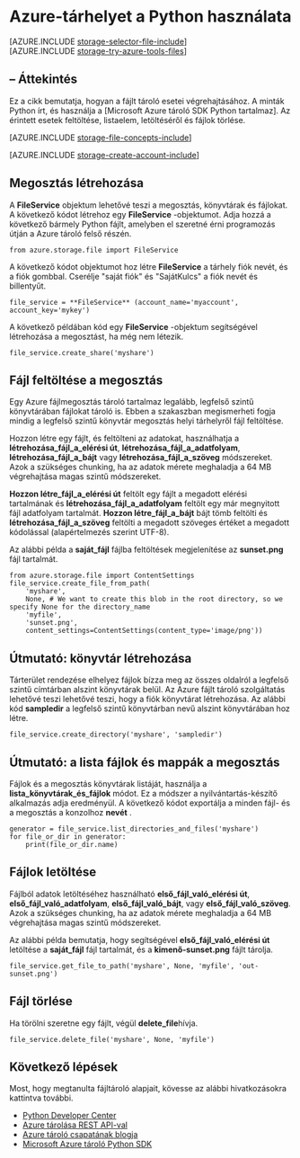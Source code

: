 <properties
    pageTitle="Azure-tárhelyet a Python használata |} Microsoft Azure"
    description="Megtudhatja, hogy miként az Azure fájlt tároló Python feltöltése, a listában, a letöltés, és törölje a fájlokat."
    services="storage"
    documentationCenter="python"
    authors="robinsh"
    manager="carmonm"
    editor="tysonn"/>

<tags
    ms.service="storage"
    ms.workload="storage"
    ms.tgt_pltfrm="na"
    ms.devlang="python"
    ms.topic="article"
    ms.date="09/20/2016"
    ms.author="robinsh"/>

# <a name="how-to-use-azure-file-storage-from-python"></a>Azure-tárhelyet a Python használata

[AZURE.INCLUDE [storage-selector-file-include](../../includes/storage-selector-file-include.md)]
<br/>
[AZURE.INCLUDE [storage-try-azure-tools-files](../../includes/storage-try-azure-tools-files.md)]

## <a name="overview"></a>– Áttekintés

Ez a cikk bemutatja, hogyan a fájlt tároló esetei végrehajtásához. A minták Python írt, és használja a [Microsoft Azure tároló SDK Python tartalmaz]. Az érintett esetek feltöltése, listaelem, letöltéséről és fájlok törlése.

[AZURE.INCLUDE [storage-file-concepts-include](../../includes/storage-file-concepts-include.md)]

[AZURE.INCLUDE [storage-create-account-include](../../includes/storage-create-account-include.md)]

## <a name="create-a-share"></a>Megosztás létrehozása

A **FileService** objektum lehetővé teszi a megosztás, könyvtárak és fájlokat. A következő kódot létrehoz egy **FileService** -objektumot. Adja hozzá a következő bármely Python fájlt, amelyben el szeretné érni programozás útján a Azure tároló felső részén.

    from azure.storage.file import FileService

A következő kódot objektumot hoz létre **FileService** a tárhely fiók nevét, és a fiók gombbal.  Cserélje "saját fiók" és "SajátKulcs" a fiók nevét és billentyűt.

    file_service = **FileService** (account_name='myaccount', account_key='mykey')

A következő példában kód egy **FileService** -objektum segítségével létrehozása a megosztást, ha még nem létezik.

    file_service.create_share('myshare')

## <a name="upload-a-file-into-a-share"></a>Fájl feltöltése a megosztás

Egy Azure fájlmegosztás tároló tartalmaz legalább, legfelső szintű könyvtárában fájlokat tároló is. Ebben a szakaszban megismerheti fogja mindig a legfelső szintű könyvtár megosztás helyi tárhelyről fájl feltöltése.

Hozzon létre egy fájlt, és feltölteni az adatokat, használhatja a **létrehozása\_fájl\_a\_elérési út**, **létrehozása\_fájl\_a\_adatfolyam**, **létrehozása\_fájl\_a\_bájt** vagy **létrehozása\_fájl\_a\_szöveg** módszereket. Azok a szükséges chunking, ha az adatok mérete meghaladja a 64 MB végrehajtása magas szintű módszereket.

**Hozzon létre\_fájl\_a\_elérési út** feltölt egy fájlt a megadott elérési tartalmának és **létrehozása\_fájl\_a\_adatfolyam** feltölt egy már megnyitott fájl adatfolyam tartalmát. **Hozzon létre\_fájl\_a\_bájt** bájt tömb feltölti és **létrehozása\_fájl\_a\_szöveg** feltölti a megadott szöveges értéket a megadott kódolással (alapértelmezés szerint UTF-8).

Az alábbi példa a **saját_fájl** fájlba feltöltések megjelenítése az **sunset.png** fájl tartalmát.

    from azure.storage.file import ContentSettings
    file_service.create_file_from_path(
        'myshare',
        None, # We want to create this blob in the root directory, so we specify None for the directory_name
        'myfile',
        'sunset.png',
        content_settings=ContentSettings(content_type='image/png'))

## <a name="how-to-create-a-directory"></a>Útmutató: könyvtár létrehozása

Tárterület rendezése elhelyez fájlok bízza meg az összes oldalról a legfelső szintű címtárban alszint könyvtárak belül. Az Azure fájlt tároló szolgáltatás lehetővé teszi lehetővé teszi, hogy a fiók könyvtárat létrehozása. Az alábbi kód **sampledir** a legfelső szintű könyvtárban nevű alszint könyvtárában hoz létre.

    file_service.create_directory('myshare', 'sampledir')

## <a name="how-to-list-files-and-directories-in-a-share"></a>Útmutató: a lista fájlok és mappák a megosztás

Fájlok és a megosztás könyvtárak listáját, használja a **lista\_könyvtárak\_és\_fájlok** módot. Ez a módszer a nyilvántartás-készítő alkalmazás adja eredményül. A következő kódot exportálja a minden fájl- és a megosztás a konzolhoz **nevét** .

    generator = file_service.list_directories_and_files('myshare')
    for file_or_dir in generator:
        print(file_or_dir.name)

## <a name="download-files"></a>Fájlok letöltése

Fájlból adatok letöltéséhez használható **első\_fájl\_való\_elérési út**, **első\_fájl\_való\_adatfolyam**, **első\_fájl\_való\_bájt**, vagy **első\_fájl\_való\_szöveg**. Azok a szükséges chunking, ha az adatok mérete meghaladja a 64 MB végrehajtása magas szintű módszereket.

Az alábbi példa bemutatja, hogy segítségével **első\_fájl\_való\_elérési út** letöltése a **saját_fájl** fájl tartalmát, és a **kimenő-sunset.png** fájlt tárolja.

    file_service.get_file_to_path('myshare', None, 'myfile', 'out-sunset.png')

## <a name="delete-a-file"></a>Fájl törlése

Ha törölni szeretne egy fájlt, végül **delete_file**hívja.

    file_service.delete_file('myshare', None, 'myfile')

## <a name="next-steps"></a>Következő lépések

Most, hogy megtanulta fájltároló alapjait, kövesse az alábbi hivatkozásokra kattintva további.

- [Python Developer Center](/develop/python/)
- [Azure tárolása REST API-val](http://msdn.microsoft.com/library/azure/dd179355)
- [Azure tároló csapatának blogja]
- [Microsoft Azure tároló Python SDK]

[Azure tároló csapatának blogja]: http://blogs.msdn.com/b/windowsazurestorage/
[Microsoft Azure tároló Python SDK]: https://github.com/Azure/azure-storage-python
